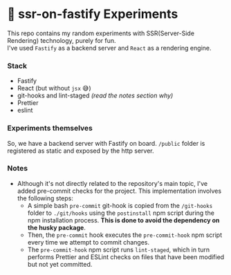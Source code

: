 # 🦐 ssr-on-fastify Experiments

This repo contains my random experiments with SSR(Server-Side Rendering) technology, purely for fun.\
I've used `Fastify` as a backend server and `React` as a rendering engine.

### Stack

- Fastify
- React (but without `jsx` 😅)
- git-hooks and lint-staged _(read the notes section why)_
- Prettier
- eslint

### Experiments themselves

So, we have a backend server with Fastify on board.
`/public` folder is registered as static and exposed by the http server.

### Notes

- Although it's not directly related to the repository's main topic, I've added pre-commit checks for the project.
  This implementation involves the following steps:
  - A simple bash `pre-commit` git-hook is copied from the `/git-hooks` folder to `./git/hooks` using the `postinstall`
    npm script during the npm installation process. **This is done to avoid the dependency on the husky package**.
  - Then, the `pre-commit` hook executes the `pre-commit-hook` npm script every time we attempt to commit changes.
  - The `pre-commit-hook` npm script runs `lint-staged`, which in turn performs Prettier and ESLint checks
    on files that have been modified but not yet committed.
